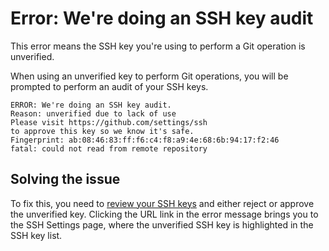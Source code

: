 # Error: We're doing an SSH key audit

This error means the SSH key you're using to perform a Git operation is unverified.

When using an unverified key to perform Git operations, you will be prompted to perform an audit of your SSH keys.

```shell
ERROR: We're doing an SSH key audit.
Reason: unverified due to lack of use
Please visit https://github.com/settings/ssh
to approve this key so we know it's safe.
Fingerprint: ab:08:46:83:ff:f6:c4:f8:a9:4e:68:6b:94:17:f2:46
fatal: could not read from remote repository
```

## Solving the issue

To fix this, you need to [review your SSH keys](/authentication/keeping-your-account-and-data-secure/reviewing-your-ssh-keys) and either reject or approve the unverified key. Clicking the URL link in the error message brings you to the SSH Settings page, where the unverified SSH key is highlighted in the SSH key list.

